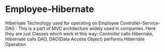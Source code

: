 # Employee-Hibernate
Hibernate Technology used for operating on Employee 
Controller-Service-DAO :
  This is a part of MVC architecture widely used in companies. Here they are just Classes which work in this way:
     Controller calls Hibernate, Hibernate calls DAO, DAO(Data Access Object) performs Hibernate Operation
